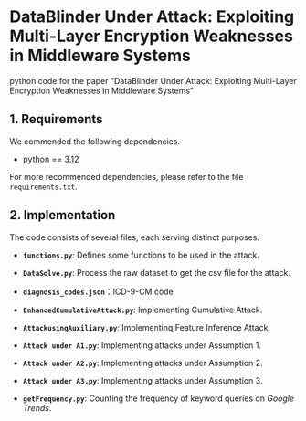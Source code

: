 # DataBlinder Under Attack: Exploiting Multi-Layer Encryption Weaknesses in Middleware Systems

python code for the paper "DataBlinder Under Attack: Exploiting Multi-Layer Encryption Weaknesses in Middleware Systems"

## 1. Requirements

We commended the  following dependencies.

* python == 3.12

For more recommended dependencies, please refer to the file `requirements.txt`.

## 2. Implementation

The code consists of several files, each serving distinct purposes.

* **`functions.py`**: Defines some functions to be used in the attack.
* **`DataSolve.py`**: Process the raw dataset to get the csv file for the attack.
* **`diagnosis_codes.json`**：ICD-9-CM code
* **`EnhancedCumulativeAttack.py`**: Implementing Cumulative Attack.
* **`AttackusingAuxiliary.py`**: Implementing Feature Inference Attack.

* **`Attack under A1.py`**: Implementing attacks under Assumption 1.

* **`Attack under A2.py`**: Implementing attacks under Assumption 2.

* **`Attack under A3.py`**: Implementing attacks under Assumption 3.

* **`getFrequency.py`**: Counting the frequency of keyword queries on *Google Trends*.

  


